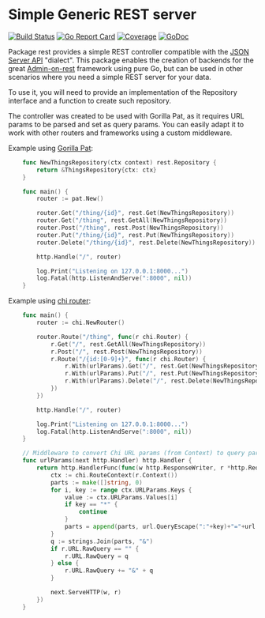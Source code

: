 # Simple Generic REST server

[![Build Status](https://travis-ci.org/deluan/rest.svg?branch=master)](https://travis-ci.org/deluan/rest) [![Go Report Card](https://goreportcard.com/badge/github.com/deluan/rest)](https://goreportcard.com/report/github.com/deluan/rest) [![Coverage](http://gocover.io/_badge/github.com/deluan/rest)](http://gocover.io/github.com/deluan/rest) [![GoDoc](https://godoc.org/github.com/deluan/rest?status.svg)](https://godoc.org/github.com/deluan/rest)

Package rest provides a simple REST controller compatible with the [JSON Server API](https://github.com/typicode/json-server) 
"dialect". This package enables the creation of backends for the great [Admin-on-rest](https://marmelab.com/admin-on-rest/) 
framework using pure Go, but can be used in other scenarios where you need a simple REST server for your data.

To use it, you will need to provide an implementation of the Repository interface and a function to create
such repository.

The controller was created to be used with Gorilla Pat, as it requires URL params to be parsed and set
as query params. You can easily adapt it to work with other routers and frameworks using a custom middleware.

Example using [Gorilla Pat](https://github.com/gorilla/pat):

```go
	func NewThingsRepository(ctx context) rest.Repository {
		return &ThingsRepository{ctx: ctx}
	}

	func main() {
		router := pat.New()

		router.Get("/thing/{id}", rest.Get(NewThingsRepository))
		router.Get("/thing", rest.GetAll(NewThingsRepository))
		router.Post("/thing", rest.Post(NewThingsRepository))
		router.Put("/thing/{id}", rest.Put(NewThingsRepository))
		router.Delete("/thing/{id}", rest.Delete(NewThingsRepository))

		http.Handle("/", router)

		log.Print("Listening on 127.0.0.1:8000...")
		log.Fatal(http.ListenAndServe(":8000", nil))
	}
```

Example using [chi router](https://github.com/go-chi/chi):

```go
	func main() {
		router := chi.NewRouter()

		router.Route("/thing", func(r chi.Router) {
			r.Get("/", rest.GetAll(NewThingsRepository))
			r.Post("/", rest.Post(NewThingsRepository))
			r.Route("/{id:[0-9]+}", func(r chi.Router) {
				r.With(urlParams).Get("/", rest.Get(NewThingsRepository))
				r.With(urlParams).Put("/", rest.Put(NewThingsRepository))
				r.With(urlParams).Delete("/", rest.Delete(NewThingsRepository))
			})
		})

		http.Handle("/", router)

		log.Print("Listening on 127.0.0.1:8000...")
		log.Fatal(http.ListenAndServe(":8000", nil))
	}

	// Middleware to convert Chi URL params (from Context) to query params, as expected by our REST package
	func urlParams(next http.Handler) http.Handler {
		return http.HandlerFunc(func(w http.ResponseWriter, r *http.Request) {
			ctx := chi.RouteContext(r.Context())
			parts := make([]string, 0)
			for i, key := range ctx.URLParams.Keys {
				value := ctx.URLParams.Values[i]
				if key == "*" {
					continue
				}
				parts = append(parts, url.QueryEscape(":"+key)+"="+url.QueryEscape(value))
			}
			q := strings.Join(parts, "&")
			if r.URL.RawQuery == "" {
				r.URL.RawQuery = q
			} else {
				r.URL.RawQuery += "&" + q
			}

			next.ServeHTTP(w, r)
		})
	}
```
